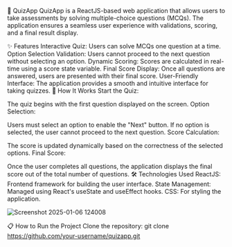 🎯 QuizApp
QuizApp is a ReactJS-based web application that allows users to take assessments by solving multiple-choice questions (MCQs). The application ensures a seamless user experience with validations, scoring, and a final result display.

✨ Features
Interactive Quiz: Users can solve MCQs one question at a time.
Option Selection Validation: Users cannot proceed to the next question without selecting an option.
Dynamic Scoring: Scores are calculated in real-time using a score state variable.
Final Score Display: Once all questions are answered, users are presented with their final score.
User-Friendly Interface: The application provides a smooth and intuitive interface for taking quizzes.
🚀 How It Works
Start the Quiz:

The quiz begins with the first question displayed on the screen.
Option Selection:

Users must select an option to enable the "Next" button.
If no option is selected, the user cannot proceed to the next question.
Score Calculation:

The score is updated dynamically based on the correctness of the selected options.
Final Score:

Once the user completes all questions, the application displays the final score out of the total number of questions.
🛠️ Technologies Used
ReactJS: Frontend framework for building the user interface.
State Management: Managed using React's useState and useEffect hooks.
CSS: For styling the application.

![Screenshot 2025-01-06 124008](https://github.com/user-attachments/assets/f954c4fb-4235-44fc-b58a-a008ba94c9d3)

📋 How to Run the Project
Clone the repository:
git clone https://github.com/your-username/quizapp.git
